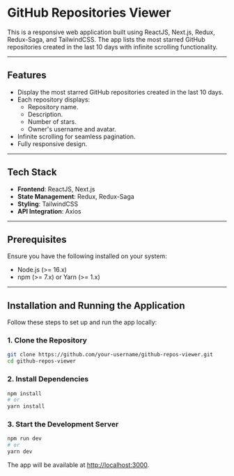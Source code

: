 # GitHub Repositories Viewer

This is a responsive web application built using ReactJS, Next.js, Redux, Redux-Saga, and TailwindCSS. The app lists the most starred GitHub repositories created in the last 10 days with infinite scrolling functionality.

---

## Features

- Display the most starred GitHub repositories created in the last 10 days.
- Each repository displays:
  - Repository name.
  - Description.
  - Number of stars.
  - Owner's username and avatar.
- Infinite scrolling for seamless pagination.
- Fully responsive design.

---

## Tech Stack

- **Frontend**: ReactJS, Next.js
- **State Management**: Redux, Redux-Saga
- **Styling**: TailwindCSS
- **API Integration**: Axios

---

## Prerequisites

Ensure you have the following installed on your system:

- Node.js (>= 16.x)
- npm (>= 7.x) or Yarn (>= 1.x)

---

## Installation and Running the Application

Follow these steps to set up and run the app locally:

### 1. Clone the Repository
```bash
git clone https://github.com/your-username/github-repos-viewer.git
cd github-repos-viewer
```

### 2. Install Dependencies
```bash
npm install
# or
yarn install
```

### 3. Start the Development Server
```bash
npm run dev
# or
yarn dev
```

The app will be available at [http://localhost:3000](http://localhost:3000).